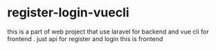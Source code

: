 # register-login-vuecli
this is a part of web project that use laravel for backend and vue cli for frontend . just api for register and login
this is frontend

